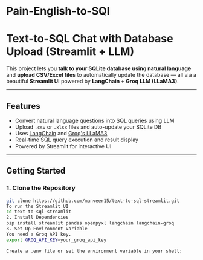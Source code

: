 # Pain-English-to-SQl
# Text-to-SQL Chat with Database Upload (Streamlit + LLM)

This project lets you **talk to your SQLite database using natural language** and **upload CSV/Excel files** to automatically update the database — all via a beautiful **Streamlit UI** powered by **LangChain + Groq LLM (LLaMA3)**.

---

## Features

- Convert natural language questions into SQL queries using LLM
- Upload `.csv` or `.xlsx` files and auto-update your SQLite DB
- Uses [LangChain](https://www.langchain.com/) and [Groq's LLaMA3](https://console.groq.com/)
- Real-time SQL query execution and result display
- Powered by Streamlit for interactive UI

---

##  Getting Started

### 1. Clone the Repository

```bash
git clone https://github.com/manveer15/text-to-sql-streamlit.git
To run the Streamlit UI
cd text-to-sql-streamlit
2. Install Dependencies
pip install streamlit pandas openpyxl langchain langchain-groq
3. Set Up Environment Variable
You need a Groq API key.
export GROQ_API_KEY=your_groq_api_key

Create a .env file or set the environment variable in your shell:
